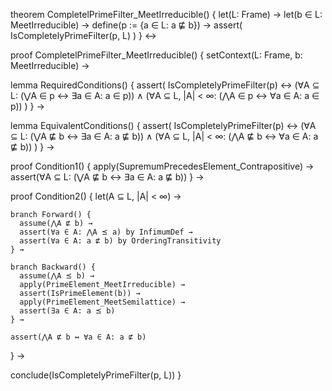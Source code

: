 theorem CompletelPrimeFilter_MeetIrreducible() {
  let(L: Frame) →
  let(b ∈ L: MeetIrreducible) →
  define(p := {a ∈ L: a ⋢ b}) →
  assert(
    IsCompletelyPrimeFilter(p, L)
  )
} ↔

proof CompletelPrimeFilter_MeetIrreducible() {
  setContext(L: Frame, b: MeetIrreducible) →
  
  lemma RequiredConditions() {
    assert(
      IsCompletelyPrimeFilter(p) ↔
      (∀A ⊆ L: (⋁A ∈ p ↔ ∃a ∈ A: a ∈ p)) ∧
      (∀A ⊆ L, |A| < ∞: (⋀A ∈ p ↔ ∀a ∈ A: a ∈ p))
    )
  } →

  lemma EquivalentConditions() {
    assert(
      IsCompletelyPrimeFilter(p) ↔
      (∀A ⊆ L: (⋁A ⋢ b ↔ ∃a ∈ A: a ⋢ b)) ∧
      (∀A ⊆ L, |A| < ∞: (⋀A ⋢ b ↔ ∀a ∈ A: a ⋢ b))
    )
  } →

  proof Condition1() {
    apply(SupremumPrecedesElement_Contrapositive) →
    assert(∀A ⊆ L: (⋁A ⋢ b ↔ ∃a ∈ A: a ⋢ b))
  } →

  proof Condition2() {
    let(A ⊆ L, |A| < ∞) →
    
    branch Forward() {
      assume(⋀A ⋢ b) →
      assert(∀a ∈ A: ⋀A ⪯ a) by InfimumDef →
      assert(∀a ∈ A: a ⋢ b) by OrderingTransitivity
    } →

    branch Backward() {
      assume(⋀A ⪯ b) →
      apply(PrimeElement_MeetIrreducible) →
      assert(IsPrimeElement(b)) →
      apply(PrimeElement_MeetSemilattice) →
      assert(∃a ∈ A: a ⪯ b)
    } →

    assert(⋀A ⋢ b ↔ ∀a ∈ A: a ⋢ b)
  } →

  conclude(IsCompletelyPrimeFilter(p, L))
}